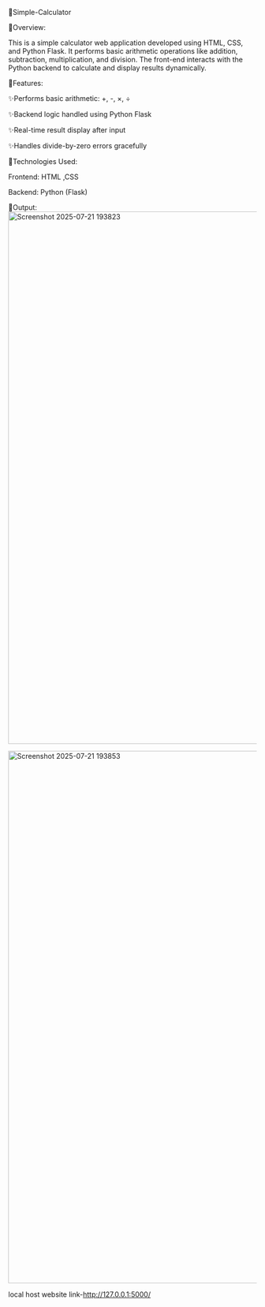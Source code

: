 🔗Simple-Calculator

🔗Overview:

This is a simple  calculator web application developed using HTML, CSS, and Python Flask. It performs basic arithmetic operations like addition, subtraction, multiplication, and division. The front-end interacts with the Python backend to calculate and display results dynamically.


🔗Features:

✨Performs basic arithmetic: +, -, ×, ÷

✨Backend logic handled using Python Flask

✨Real-time result display after input

✨Handles divide-by-zero errors gracefully


🔗Technologies Used:

Frontend:
HTML
,CSS

Backend:
Python (Flask) 

🔗Output:
<img width="1920" height="1080" alt="Screenshot 2025-07-21 193823" src="https://github.com/user-attachments/assets/4f2a51cf-4076-41a8-8bc2-fff911b2df61" />


<img width="1920" height="1080" alt="Screenshot 2025-07-21 193853" src="https://github.com/user-attachments/assets/d74da01a-ae41-4cb7-9ebc-1b574a36daff" />


local host website link-http://127.0.0.1:5000/

